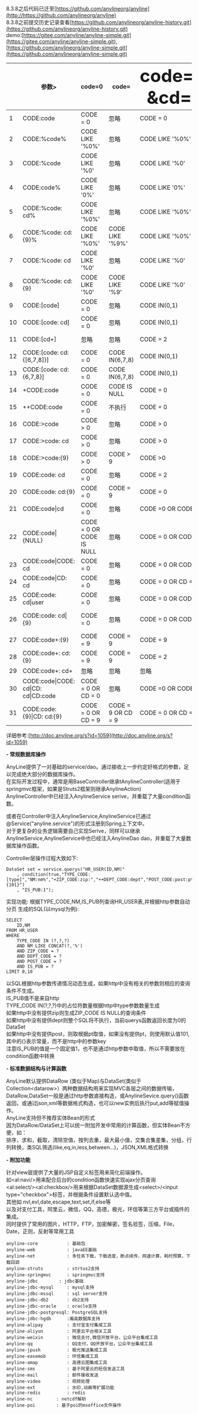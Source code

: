  8.3.8之后代码已迁至[https://github.com/anylineorg/anyline](http://https://github.com/anylineorg/anyline)  
 8.3.8之前提交历史记录查看[https://github.com/anylineorg/anyline-history.git](https://github.com/anylineorg/anyline-history.git)  
 demo:[https://gitee.com/anyline/anyline-simple.git](https://gitee.com/anyline/anyline-simple.git),[https://github.com/anylineorg/anyline-simple.git](https://github.com/anylineorg/anyline-simple.git)  
 
|     |参数>|code=0|code=|<font size=7 >code=0&amp;code=1<br/>&amp;cd=2&amp;user=5</font>|cd=2&amp;cd=3|code=0(密)|cd=2(密)<br/>&amp;cd=3(密)|
| --- | --- | ---  | --- | ---                                 | ---         | ---       | ---                   | 
1|CODE:code|CODE = 0|忽略|CODE = 0|忽略|忽略|忽略|
2|CODE:%code%|CODE LIKE '%0%'|忽略|CODE LIKE '%0%'|忽略|忽略|忽略|
3|CODE:%code|CODE LIKE '%0'|忽略|CODE LIKE '%0'|忽略|忽略|忽略|
4|CODE:code%|CODE LIKE '0%'|忽略|CODE LIKE '0%'|忽略|忽略|忽略|
5|CODE:%code: cd% |CODE LIKE '%0%'|忽略|CODE LIKE '%0%'|CODE LIKE '%2%'|忽略|忽略|
6|CODE:%code: cd:{9}% |CODE LIKE '%0%'|CODE LIKE '%9%'|CODE LIKE '%0%'|CODE LIKE '%2%'|忽略|忽略|
7|CODE:%code: cd|CODE LIKE '%0'|忽略|CODE LIKE '%0'|CODE LIKE '%2'|忽略|忽略|
8|CODE:%code: cd:{9}|CODE LIKE '%0'|CODE LIKE '%9'|CODE LIKE '%0'|CODE LIKE '%2'|忽略|忽略|
9|CODE:[code]  |CODE = 0|忽略|CODE IN(0,1)|忽略|忽略|忽略|
10|CODE:[code: cd]|CODE = 0|忽略|CODE IN(0,1)|CODE IN(2,3)|忽略|忽略|
11|CODE:[cd+]|忽略|忽略|CODE = 2|CODE IN(2,3)|忽略|CODE IN(2,3)|
12|CODE:[code: cd:{[6,7,8]}]  |CODE = 0|CODE IN(6,7,8)|CODE IN(0,1)|CODE IN(2,3)|忽略|忽略|
13|CODE:[code: cd:{6,7,8}]|CODE = 0|CODE IN(6,7,8)|CODE IN(0,1)|CODE IN(2,3)|忽略|忽略|
14|+CODE:code  |CODE = 0|CODE IS NULL|CODE = 0|CODE IS NULL|忽略|忽略|
15|++CODE:code  |CODE = 0|不执行|CODE = 0|不执行|忽略|忽略|
16|CODE:&gt;code|CODE &gt; 0|忽略|CODE &gt; 0|忽略|忽略|忽略|
17|CODE:&gt;code: cd|CODE &gt; 0|忽略|CODE &gt; 0|CODE &gt; 2|忽略|忽略|
18|CODE:&gt;code:{9}|CODE &gt; 0|CODE &gt; 9|CODE &gt;0|CODE &gt; 9|CODE &gt; 9|CODE &gt; 9|
19|CODE:code: cd|CODE = 0|忽略|CODE = 2|CODE = 2|忽略|忽略|
20|CODE:code: cd:{9}|CODE = 0|CODE = 9|CODE = 0|CODE = 2|忽略|忽略|
21|CODE:code\|cd |CODE = 0|忽略|CODE =0 OR CODE = 2|忽略 |忽略|忽略|
22|CODE:code\|{NULL}|CODE = 0 OR CODE IS NULL|忽略|CODE = 0 OR CODE IS NULL|忽略|忽略|忽略|
23|CODE:code\|CODE: cd  |CODE = 0|忽略|CODE = 0 OR CODE = 1|CODE = 2 |忽略|忽略|
24|CODE:code\|CD: cd  |CODE = 0|忽略|CODE = 0 OR CD = 2|CD = 2|忽略|忽略|
25|CODE:code: cd\|user|CODE = 0|忽略|CODE = 0 OR CODE = 5|CODE = 2|忽略|忽略|
26|CODE:code: cd\|{9}|CODE = 0|忽略|CODE = 0 OR CODE = 9|CODE = 2 OR CODE = 9|CODE = 9|CODE = 9|
27|CODE:code+:{9} |CODE = 9|CODE = 9|CODE = 9|CODE = 9|CODE = 0|CODE = 9|
28|CODE:code+: cd:{9}|CODE = 9|CODE = 9|CODE = 2|CODE = 2|CODE = 0|CODE = 9|
29|CODE:code+: cd+|忽略|忽略|忽略|忽略|CODE = 0|CODE = 2|
30|CODE:code\|CODE: cd\|CD: cd\|CD:code|CODE = 0 OR CD = 0|忽略|CODE =0 OR CODE = 2 OR ID =0 OR ID = 2|CODE =2 OR CD =2|忽略|忽略|
31|CODE:code:{9}\|CD: cd:{9}|CODE = 0 OR CD = 9|CODE = 9 OR CD = 9|CODE = 0 OR CD = 2|CODE = 9 OR CD = 2|CODE = 9 OR CD = 9|CODE = 9 OR CD = 9| 

详细参考:[http://doc.anyline.org/s?id=1059](http://doc.anyline.org/s?id=1059)

 **- 常规数据库操作** 

AnyLine提供了一对基础的service/dao。通过接收上一步约定好格式的参数，足以完成绝大部分的数据库操作。  
在实际开发过程中，通常是用BaseController继承tAnylineController(适用于springmvc框架，如果是Struts2框架则继承AnylineAction)  
AnylineController中已经注入AnylineService serive，并重载了大量condition函数。  

或者在Controller中注入AnylineService,AnylineService已通过@Service("anyline.service")的形式注册到Spring上下文中。  
对于更复杂的业务逻辑需要自己实现Serive，同样可以继承AnylineService,AnylineService中也已经注入AnylineDao dao，并重载了大量数据库操作函数。  

Controller层操作过程大致如下:  
```
DataSet set = service.querys("HR_USER(ID,NM)"
    , condition(true,"TYPE_CODE:[type]","NM:nm%","+ZIP_CODE:zip:","++DEPT_CODE:dept","POST_CODE:post:pt:{101}")
    , "IS_PUB:1");
```
实现功能:
    根据TYPE_CODE,NM,IS_PUB列查询HR_USER表,并根据http参数自动分页
生成的SQL(以mysql为例):

```
SELECT
    ID,NM
FROM HR_USER  
WHERE
    TYPE_CODE IN (?,?,?)  
    AND NM LIKE CONCAT(?,'%')
    AND ZIP_CODE = ?
    AND DEPT_CODE = ?
    AND POST_CODE = ?
    AND IS_PUB = ?
LIMIT 0,10
```
以SQL根据http参数传递情况动态生成，如果http中没有相关的参数则相应的查询条件不生成。  
IS_PUB值不是来自http  
TYPE_CODE IN(?,?,?)中的占位符数量根据http中type参数数量生成  
如果http中没有提供zip则生成ZIP_CODE IS NULL的查询条件  
如果http中没有提供dept则整个SQL将不执行，当前querys函数返回长度为0的DataSet  
如果http中没有提供post，则取根据pt取值，如果没有提供pt，则使用默认值101,其中的{}表示常量，而不是http中的参数key  
注意IS_PUB的值是一个固定值1，也不是通过http参数中取值，所以不需要放在condition函数中转换  

 **- 标准数据结构与计算函数** 

AnyLine默认提供DataRow (类似于Map)与DataSet(类似于Collection&lt;datarow&gt;）两种数据结构用来实现MVC各层之间的数据传输，  
DataRow,DataSet一般是通过http参数直接构造，或AnylineSevice.query()函数返回，或通过json,xml等数据格式构造，也可以new实例后执行put,add等赋值操作。  
AnyLine支持但不推荐实体Bean的形式  
因为DataRow/DataSet上可以统一附加开发中常用的计算函数，但实体Bean不方便，如：  
排序，求和，截取，清除空值，按列去重，最大最小值，交集合集差集，分组，行列转换，类SQL筛选(like,eq,in,less,between...)，JSON,XML格式转换  

 **- 附加功能** 

针对view层提供了大量的JSP自定义标签用来简化前端操作。  
如&lt;al:navi/&gt;用来配合后台的condition函数快速实现ajax分页查询  
&lt;al:select/&gt;&lt;al:checkbox/&gt;用来根据DataSet数据源生成&lt;select&gt;/&lt;input type="checkbox"&gt;标签，并根据条件设置默认选中值。  
其他如 nvl,evl,date,escape,text,set,if,else等  
以及对支付工具，阿里云，微信，QQ，高德，极光，环信等第三方平台或插件的集成。  
同时提供了常用的图片，HTTP，FTP，加密解密，签名验签，压缩，File，Date，正则，反射等常用工具  


```
anyline-core           : 基础包
anyline-web            : javaEE基础
anyline-net            : 多任务下载，下载进度，断点续传，网速计算，耗时预算，下载回调	
anyline-struts         : strtus2支持
anyline-springmvc      : springmvc支持
anyline-jdbc		: jdbc基础
anyline-jdbc-mysql     : mysql支持
anyline-jdbc-mssql     : sql server支持
anyline-jdbc-db2       : db2支持
anyline-jdbc-oracle    : oracle支持
anyline-jdbc-postgresql: PostgreSQL支持
anyline-jdbc-hgdb      :瀚高数据库支持
anyline-alipay         : 支付宝支付集成工具
anyline-aliyun         : 阿里云平台相关工具
anyline-weixin         : 微信支付,微信开放平台，公众平台集成工具
anyline-qq             : QQ支付，QQ开放平台，公众平台集成工具
anyline-jpush          : 极光推送集成工具
anyline-easemob        : 环信集成工具
anyline-amap           : 高德云图集成工具
anyline-sms            : 基于阿里云的短信发送工具
anyline-mail           : 邮件接收发送
anyline-video          : 视频处理
anyline-ext            : 水印,动画等扩展功能
anyline-redis          : redis
anyline-nc	       : netcdf解析
anyline-poi	       : 基于poi的msoffice文件操作
```
